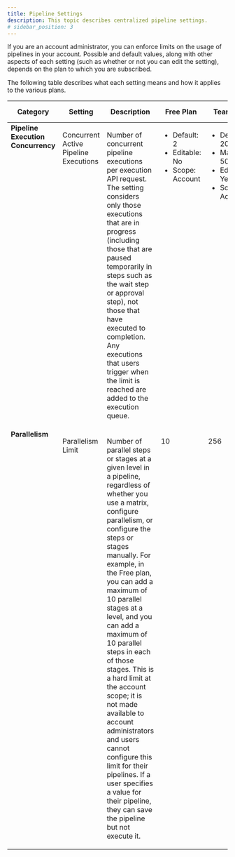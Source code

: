 ```yaml
---
title: Pipeline Settings
description: This topic describes centralized pipeline settings.
# sidebar_position: 3
---
```

If you are an account administrator, you can enforce limits on the usage of pipelines in your account. Possible and default values, along with other aspects of each setting (such as whether or not you can edit the setting), depends on the plan to which you are subscribed.

The following table describes what each setting means and how it applies to the various plans.

<table>
  <thead>
    <tr>
      <th>Category</th>
      <th>Setting</th>
      <th>Description</th>
      <th>Free Plan</th>
      <th>Team Plan</th>
      <th>Enterprise Plan</th>
    </tr>
  </thead>
  <tbody>
    <tr valign="top">
      <td>
        <strong>Pipeline Execution Concurrency</strong>
      </td>
      <td>
        <p>Concurrent Active Pipeline Executions</p>
      </td>
      <td>
        <p>Number of concurrent pipeline executions per execution API request. The setting considers only those executions that are in progress (including those that are paused temporarily in steps such as the wait step or approval step), not those that have executed to completion. Any executions that users trigger when the limit is reached are added to the execution queue.</p>
      </td>
      <td>
        <ul>
          <li>Default: 2</li>
          <li>Editable: No</li>
          <li>Scope: Account</li>
        </ul>
      </td>
      <td>
        <ul>
          <li>Default: 200</li>
          <li>Maximum: 500</li>
          <li>Editable: Yes</li>
          <li>Scope: Account</li>
        </ul>
      </td>
            <td>
        <ul>
          <li>Default: 500</li>
          <li>Maximum: 1000</li>
          <li>Editable: Yes</li>
          <li>Scope: Account</li>
        </ul>
      </td>
    </tr>
    <tr valign="top">
      <td>
        <strong>Parallelism</strong>
      </td>
      <td>
        <p>Parallelism Limit</p>
      </td>
      <td>
        <p>Number of parallel steps or stages at a given level in a pipeline, regardless of whether you use a matrix, configure parallelism, or configure the steps or stages manually. For example, in the Free plan, you can add a maximum of 10 parallel stages at a level, and you can add a maximum of 10 parallel steps in each of those stages. This is a hard limit at the account scope; it is not made available to account administrators and users cannot configure this limit for their pipelines. If a user specifies a value for their pipeline, they can save the pipeline but not execute it.</p>
      </td>
      <td>
        <p>10</p>
      </td>
      <td>
        <p>256</p>
      </td>
            <td>
        <p>256</p>
      </td>
    </tr>
  </tbody>
</table>
